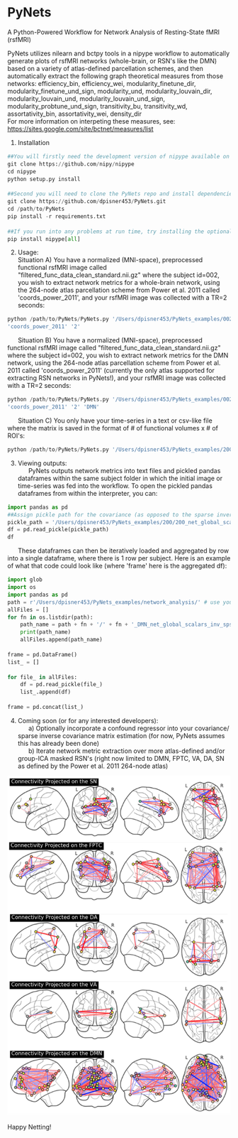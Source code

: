 # PyNets
A Python-Powered Workflow for Network Analysis of Resting-State fMRI (rsfMRI)

PyNets utilizes nilearn and bctpy tools in a nipype workflow to automatically generate plots of rsfMRI networks (whole-brain, or RSN's like the DMN) based on a variety of atlas-defined parcellation schemes, and then automatically extract the following graph theoretical measures from those networks:
efficiency_bin, efficiency_wei, modularity_finetune_dir, modularity_finetune_und_sign, modularity_und, 
modularity_louvain_dir, modularity_louvain_und, modularity_louvain_und_sign, modularity_probtune_und_sign, 
transitivity_bu, transitivity_wd, assortativity_bin, assortativity_wei, density_dir \
For more information on interpeting these measures, see:
https://sites.google.com/site/bctnet/measures/list 

1. Installation
```python
##You will firstly need the development version of nipype available on github
git clone https://github.com/nipy/nipype
cd nipype
python setup.py install

##Second you will need to clone the PyNets repo and install dependencies
git clone https://github.com/dpisner453/PyNets.git
cd /path/to/PyNets
pip install -r requirements.txt 

##If you run into any problems at run time, try installing the optional features of nipype with:
pip install nipype[all]
```

2. Usage:\
Situation A) You have a normalized (MNI-space), preprocessed functional rsfMRI image called "filtered_func_data_clean_standard.nii.gz" where the subject id=002, you wish to extract network metrics for a whole-brain network, using the 264-node atlas parcellation scheme from Power et al. 2011 called 'coords_power_2011', and your rsfMRI image was collected with a TR=2 seconds:
```python
python /path/to/PyNets/PyNets.py '/Users/dpisner453/PyNets_examples/002/filtered_func_data_clean_standard.nii.gz' '002' \
'coords_power_2011' '2'
```
&nbsp;&nbsp;&nbsp;&nbsp;&nbsp; Situation B) You have a normalized (MNI-space), preprocessed functional rsfMRI image called "filtered_func_data_clean_standard.nii.gz" where the subject id=002, you wish to extract network metrics for the DMN network, using the 264-node atlas parcellation scheme from Power et al. 2011 called 'coords_power_2011' (currently the only atlas supported for extracting RSN networks in PyNets!), and your rsfMRI image was collected with a TR=2 seconds:
```python
python /path/to/PyNets/PyNets.py '/Users/dpisner453/PyNets_examples/002/filtered_func_data_clean_standard.nii.gz' '002' \
'coords_power_2011' '2' 'DMN'
```
&nbsp;&nbsp;&nbsp;&nbsp;&nbsp; Situation C) You only have your time-series in a text or csv-like file where the matrix is saved in the format of # of functional volumes x # of ROI's:

```python
python /path/to/PyNets/PyNets.py '/Users/dpisner453/PyNets_examples/200/roi_CC200.1D' '200'
```

3. Viewing outputs:\
&nbsp;&nbsp;&nbsp;&nbsp;&nbsp; PyNets outputs network metrics into text files and pickled pandas dataframes within the same subject folder 
in which the initial image or time-series was fed into the workflow. To open the pickled pandas dataframes
from within the interpreter, you can:
```python
import pandas as pd
##Assign pickle path for the covariance (as opposed to the sparse inverse covariance net)
pickle_path = '/Users/dpisner453/PyNets_examples/200/200_net_global_scalars_cov_200'
df = pd.read_pickle(pickle_path)
df
```

&nbsp;&nbsp;&nbsp;&nbsp;&nbsp; These dataframes can then be iteratively loaded and aggregated by row into a single dataframe, where there is 1 row per subject. Here is an example of what that code could look like (where 'frame' here is the aggregated df):
```python
import glob
import os
import pandas as pd
path = r'/Users/dpisner453/PyNets_examples/network_analysis/' # use your path
allFiles = []
for fn in os.listdir(path):
    path_name = path + fn + '/' + fn + '_DMN_net_global_scalars_inv_sps_cov_' + fn
    print(path_name)
    allFiles.append(path_name)

frame = pd.DataFrame()
list_ = []

for file_ in allFiles:
    df = pd.read_pickle(file_)
    list_.append(df)

frame = pd.concat(list_)
```
4. Coming soon (or for any interested developers):\
&nbsp;&nbsp;&nbsp;&nbsp;&nbsp; a) Optionally incorporate a confound regressor into your covariance/ sparse inverse covariance matrix estimation (for now, PyNets assumes this has already been done)\
&nbsp;&nbsp;&nbsp;&nbsp;&nbsp; b) Iterate network metric extraction over more atlas-defined and/or group-ICA masked RSN's (right now limited to DMN, FPTC, VA, DA, SN as defined by the Power et al. 2011 264-node atlas)

![RSN Nets](PyNets_RSNs.png)

Happy Netting!
